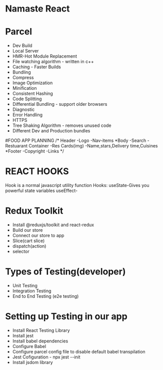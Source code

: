 # Namaste React


# Parcel
- Dev Build
- Local Server
- HMR-Hot Module Replacement
- File watching algorithm - written in c++
- Caching - Faster Builds
- Bundling
- Compress
- Image Optimization
- Minification
- Consistent Hashing
- Code Splitting
- Differential Bundling - support older browsers
- Diagnostic
- Error Handling
- HTTPS
- Tree Shaking Algorithm - removes unused code
- Different Dev and Production bundles


#FOOD APP PLANNING
/* Header
     -Logo
     -Nav-items
 *Body
   -Search
   -Restuarant Container
       -Res Cards(img)
       -Name,stars,Delivery time,Cuisines
 *Footer
    -Copyright
    -Links
 */

 # REACT HOOKS
 Hook is a normal javascript utility function
Hooks:
useState-Gives you powerful state variables
useEffect-


# Redux Toolkit
 - Install @reduxjs/toolkit and react-redux
 - Build our store
 - Connect our store to app
 - Slice(cart slice)
 - dispatch(action)
 - selector

 # Types of Testing(developer)
  - Unit Testing
  - Integration Testing
  - End to End Testing (e2e testing)

  # Setting up Testing in our app
   - Install React Testing Library
   - Install jest
   - Install babel dependencies
   - Configure Babel
   - Configure parcel config file to disable default babel transpilation
   - Jest Cofiguration - npx jest --init
   - Install jsdom library

